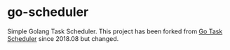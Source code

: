 # go-scheduler
Simple Golang Task Scheduler. 
This project has been forked from [Go Task Scheduler](https://github.com/rakanalh/scheduler) since 2018.08 but changed.